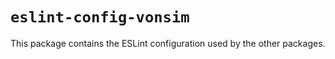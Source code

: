 # `eslint-config-vonsim`

This package contains the ESLint configuration used by the other packages.
